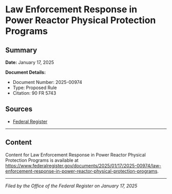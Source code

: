 # Law Enforcement Response in Power Reactor Physical Protection Programs

## Summary

**Date:** January 17, 2025

**Document Details:**
- Document Number: 2025-00974
- Type: Proposed Rule
- Citation: 90 FR 5743

## Sources
- [Federal Register](https://www.federalregister.gov/documents/2025/01/17/2025-00974/law-enforcement-response-in-power-reactor-physical-protection-programs)

---

## Content

Content for Law Enforcement Response in Power Reactor Physical Protection Programs is available at https://www.federalregister.gov/documents/2025/01/17/2025-00974/law-enforcement-response-in-power-reactor-physical-protection-programs.

---

*Filed by the Office of the Federal Register on January 17, 2025*
